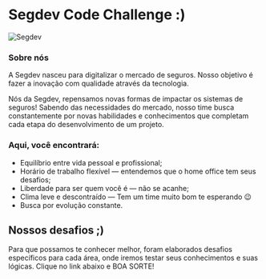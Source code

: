 # Segdev Code Challenge :)

![Segdev](https://github-segdev.s3.sa-east-1.amazonaws.com/banner_segdev_3.png)

### Sobre nós

A Segdev nasceu para digitalizar o mercado de seguros. Nosso objetivo é fazer a inovação com qualidade através da tecnologia.

Nós da Segdev, repensamos novas formas de impactar os sistemas de seguros! Sabendo das necessidades do mercado, nosso time busca constantemente por novas habilidades e conhecimentos que completam cada etapa do desenvolvimento de um projeto. 

### Aqui, você encontrará:

- Equilíbrio entre vida pessoal e profissional;
- Horário de trabalho flexível — entendemos que o home office tem seus desafios;
- Liberdade para ser quem você é — não se acanhe;
- Clima leve e descontraído — Tem um time muito bom te esperando 😉
- Busca por evolução constante.

## Nossos desafios ;)


Para que possamos te conhecer melhor, foram elaborados desafios específicos para cada área, onde iremos testar seus conhecimentos e suas lógicas.
Clique no link abaixo e BOA SORTE!

